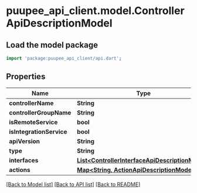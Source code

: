 # puupee_api_client.model.ControllerApiDescriptionModel

## Load the model package
```dart
import 'package:puupee_api_client/api.dart';
```

## Properties
Name | Type | Description | Notes
------------ | ------------- | ------------- | -------------
**controllerName** | **String** |  | [optional] 
**controllerGroupName** | **String** |  | [optional] 
**isRemoteService** | **bool** |  | [optional] 
**isIntegrationService** | **bool** |  | [optional] 
**apiVersion** | **String** |  | [optional] 
**type** | **String** |  | [optional] 
**interfaces** | [**List&lt;ControllerInterfaceApiDescriptionModel&gt;**](ControllerInterfaceApiDescriptionModel.md) |  | [optional] 
**actions** | [**Map&lt;String, ActionApiDescriptionModel&gt;**](ActionApiDescriptionModel.md) |  | [optional] 

[[Back to Model list]](../README.md#documentation-for-models) [[Back to API list]](../README.md#documentation-for-api-endpoints) [[Back to README]](../README.md)


